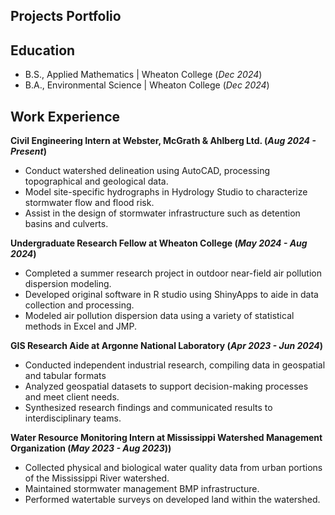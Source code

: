 ## Projects Portfolio

## Education		        		
- B.S., Applied Mathematics   | Wheaton College (_Dec 2024_)
- B.A., Environmental Science | Wheaton College (_Dec 2024_)

## Work Experience
**Civil Engineering Intern at Webster, McGrath & Ahlberg Ltd. (_Aug 2024 - Present_)**
- Conduct watershed delineation using AutoCAD, processing topographical and geological data.
- Model site-specific hydrographs in Hydrology Studio to characterize stormwater flow and flood risk.
- Assist in the design of stormwater infrastructure such as detention basins and culverts.

**Undergraduate Research Fellow at Wheaton College (_May 2024 - Aug 2024_)**
- Completed a summer research project in outdoor near-field air pollution dispersion modeling.
- Developed original software in R studio using ShinyApps to aide in data collection and processing.
- Modeled air pollution dispersion data using a variety of statistical methods in Excel and JMP.

**GIS Research Aide at Argonne National Laboratory (_Apr 2023 - Jun 2024_)**
- Conducted independent industrial research, compiling data in geospatial and tabular formats
- Analyzed geospatial datasets to support decision-making processes and meet client needs.
- Synthesized research findings and communicated results to interdisciplinary teams.

**Water Resource Monitoring Intern at Mississippi Watershed Management Organization (_May 2023 - Aug 2023_))**
- Collected physical and biological water quality data from urban portions of the Mississippi River watershed.
- Maintained stormwater management BMP infrastructure.
- Performed watertable surveys on developed land within the watershed.
